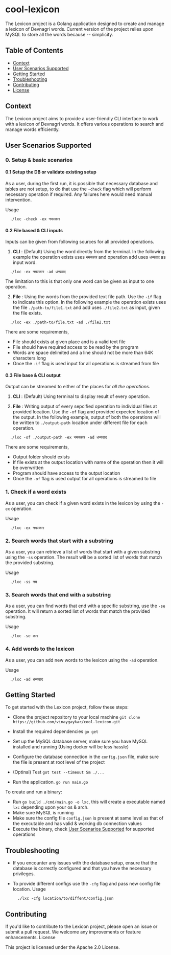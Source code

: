 # cool-lexicon

The Lexicon project is a Golang application designed to create and manage a lexicon of Devnagri words.
Current version of the project relies upon MySQL to store all the words because -- simplicity.



## Table of Contents
- [Context](https://github.com/vinaygaykar/cool-lexicon/edit/tech/docs/README.md#context)
- [User Scenarios Supported](https://github.com/vinaygaykar/cool-lexicon/edit/tech/docs/README.md#user-scenarios-supported)
- [Getting Started](https://github.com/vinaygaykar/cool-lexicon/edit/tech/docs/README.md#context)
- [Troubleshooting](https://github.com/vinaygaykar/cool-lexicon/edit/tech/docs/README.md#context)
- [Contributing](https://github.com/vinaygaykar/cool-lexicon/edit/tech/docs/README.md#context)
- [License](https://github.com/vinaygaykar/cool-lexicon/edit/tech/docs/README.md#context)



## Context

The Lexicon project aims to provide a user-friendly CLI interface to work with a lexicon of Devnagri words. It offers various operations to search and manage words efficiently.



## User Scenarios Supported


### 0. Setup & basic scenarios

#### 0.1 Setup the DB or validate existing setup
As a user, during the first run, it is possible that necessary database and tables are not setup, to do that use the `-check` flag which will perform necessary
operation if required. Any failures here would need manual intervention.

Usage
```console
  ./lxc -check -ex नमस्कार
```

#### 0.2 File based & CLI inputs

Inputs can be given from following sources for all provided operations.

1. **CLI** : (Default) Using the word directly from the terminal. 
In the following example the operation exists uses `नमस्कार` and operation add uses `धन्यवाद` as input word.
```console
  ./lxc -ex नमस्कार -ad धन्यवाद
```
The limitation to this is that only one word can be given as input to one operation.


2. **File** : Using the words from the provided text file path. Use the `-if` flag to indicate this option. 
In the following example the operation exists uses the file `./path-to/file1.txt` and add uses `./file2.txt` as input, given the file exists.
```console
  ./lxc -ex ./path-to/file.txt -ad ./file2.txt
```
There are some requirements, 
  - File should exists at given place and is a valid text file
  - File should have required access to be read by the program
  - Words are space delimited and a line should not be more than 64K characters long
  - Once the `-if` flag is used input for all operations is streamed from file

#### 0.3 File base & CLI output

Output can be streamed to either of the places for _all the operations_.

1. **CLI** : (Default) Using terminal to display result of every operation.

2. **File** : Writing output of every sepcified operation to individual files at provided location. Use the `-of` flag and provided expected location of the output.
In the following example, output of both the operations will be written to `./output-path` location under different file for each operation.
```console
  ./lxc -of ./output-path -ex नमस्कार -ad धन्यवाद
```
There are some requirements,
  - Output folder should exists
  - If file exists at the output location with name of the operation then it will be overwritten
  - Program should have access to the output location
  - Once the `-of` flag is used output for all operations is streamed to file


### 1. Check if a word exists

As a user, you can check if a given word exists in the lexicon by using the `-ex` operation. 

Usage
```console
  ./lxc -ex नमस्कार
```


### 2. Search words that start with a substring

As a user, you can retrieve a list of words that start with a given substring using the `-ss` operation. The result will be a sorted list of words that match the provided substring.

Usage
```console
  ./lxc -ss नम
```


### 3. Search words that end with a substring

As a user, you can find words that end with a specific substring, use the `-se` operation. It will return a sorted list of words that match the provided substring.

Usage
```console
  ./lxc -se कार
```


### 4. Add words to the lexicon

As a user, you can add new words to the lexicon using the `-ad` operation. 

Usage
```console
  ./lxc -ad धन्यवाद
```



## Getting Started

To get started with the Lexicon project, follow these steps:

- Clone the project repository to your local machine
  `git clone https://github.com/vinaygaykar/cool-lexicon.git`

- Install the required dependencies
  `go get`

- Set up the MySQL database server, make sure you have MySQL installed and running (Using docker will be less hassle)

- Configure the database connection in the `config.json` file, make sure the file is present at root level of the project

- (Optinal) Test
`got test --timeout 5m ./...`

- Run the application.
  `go run main.go`

To create and run a binary:

- Run `go build ./cmd/main.go -o lxc`, this will create a executable named `lxc` depending upon your os & arch.
- Make sure MySQL is running
- Make sure the config file `config.json` is present at same level as that of the executable and has valid & working db connection values
- Execute the binary, check [User Scenarios Supported](https://github.com/vinaygaykar/cool-lexicon/edit/tech/docs/README.md#user-scenarios-supported) for supported operations



## Troubleshooting

- If you encounter any issues with the database setup, ensure that the database is correctly configured and that you have the necessary privileges.

- To provide different configs use the `-cfg` flag and pass new config file location. Usage

  ```console
    ./lxc -cfg location/to/diffent/config.json
  ```



## Contributing

If you'd like to contribute to the Lexicon project, please open an issue or submit a pull request. We welcome any improvements or feature enhancements.
License

This project is licensed under the Apache 2.0 License.
